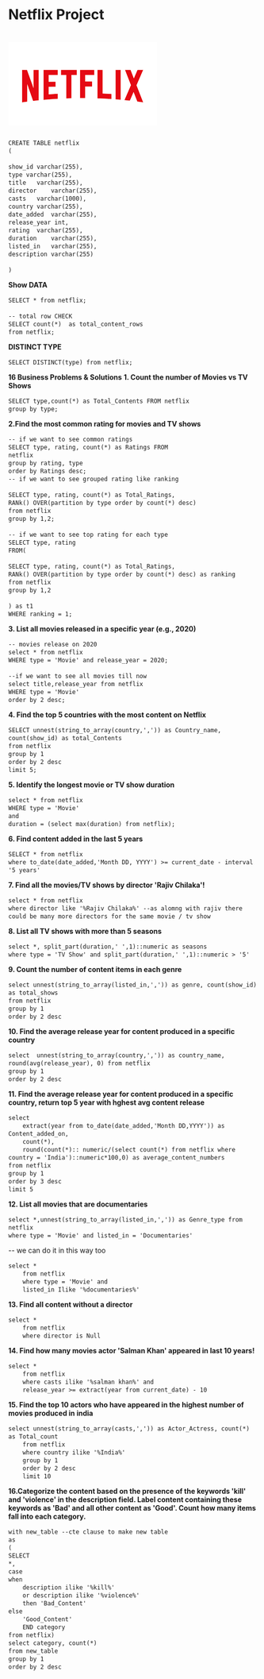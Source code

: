 # **Netflix Project**
# ![Netflix Logo](https://github.com/ShuvankarBhattacharjee/Netflix_data_project_03/blob/main/netflix_logo.png)

```
CREATE TABLE netflix
(

show_id	varchar(255),
type varchar(255),	
title	varchar(255),
director	varchar(255),
casts	varchar(1000),
country	varchar(255),
date_added	varchar(255),
release_year int,
rating	varchar(255),
duration	varchar(255),
listed_in	varchar(255),
description varchar(255)

)
```
**Show DATA**
```
SELECT * from netflix;

-- total row CHECK
SELECT count(*)  as total_content_rows 
from netflix;
```
**DISTINCT TYPE**
```
SELECT DISTINCT(type) from netflix;
```

**16 Business Problems & Solutions**
**1. Count the number of Movies vs TV Shows**
```
SELECT type,count(*) as Total_Contents FROM netflix
group by type;
```

**2.Find the most common rating for movies and TV shows**
```
-- if we want to see common ratings
SELECT type, rating, count(*) as Ratings FROM
netflix
group by rating, type
order by Ratings desc;
-- if we want to see grouped rating like ranking

SELECT type, rating, count(*) as Total_Ratings,
RANk() OVER(partition by type order by count(*) desc)
from netflix
group by 1,2;

-- if we want to see top rating for each type
SELECT type, rating
FROM(

SELECT type, rating, count(*) as Total_Ratings,
RANk() OVER(partition by type order by count(*) desc) as ranking
from netflix
group by 1,2

) as t1
WHERE ranking = 1;

```

**3. List all movies released in a specific year (e.g., 2020)**
```
-- movies release on 2020
select * from netflix
WHERE type = 'Movie' and release_year = 2020;

--if we want to see all movies till now
select title,release_year from netflix
WHERE type = 'Movie' 
order by 2 desc;
```
**4. Find the top 5 countries with the most content on Netflix**
```
SELECT unnest(string_to_array(country,',')) as Country_name, count(show_id) as total_Contents
from netflix
group by 1
order by 2 desc
limit 5;
```
**5. Identify the longest movie or TV show duration**
```
select * from netflix
WHERE type = 'Movie'
and
duration = (select max(duration) from netflix);
```
**6. Find content added in the last 5 years**
```
SELECT * from netflix
where to_date(date_added,'Month DD, YYYY') >= current_date - interval '5 years' 
```
**7. Find all the movies/TV shows by director 'Rajiv Chilaka'!**
```
select * from netflix
where director like '%Rajiv Chilaka%' --as alomng with rajiv there could be many more directors for the same movie / tv show
```
**8. List all TV shows with more than 5 seasons**
 ```
select *, split_part(duration,' ',1)::numeric as seasons 
where type = 'TV Show' and split_part(duration,' ',1)::numeric > '5'
```
**9. Count the number of content items in each genre**
```
select unnest(string_to_array(listed_in,',')) as genre, count(show_id) as total_shows
from netflix
group by 1
order by 2 desc
```
**10. Find the average release year for content produced in a specific country**
```
select  unnest(string_to_array(country,',')) as country_name, round(avg(release_year), 0) from netflix
group by 1
order by 2 desc
```
**11. Find the average release year for content produced in a specific country, return top 5 year with hghest avg content release**
```
select 
	extract(year from to_date(date_added,'Month DD,YYYY')) as Content_added_on, 
	count(*),
	round(count(*):: numeric/(select count(*) from netflix where country = 'India')::numeric*100,0) as average_content_numbers
from netflix
group by 1
order by 3 desc
limit 5
```
**12. List all movies that are documentaries**
```
select *,unnest(string_to_array(listed_in,',')) as Genre_type from netflix
where type = 'Movie' and listed_in = 'Documentaries'
```
-- we can do it in this way too
```
select *
	from netflix
  	where type = 'Movie' and 
	listed_in Ilike '%documentaries%'
```
**13. Find all content without a director**
```
select *
	from netflix
	where director is Null
```
**14. Find how many movies actor 'Salman Khan' appeared in last 10 years!**
```
select *
	from netflix
	where casts ilike '%salman khan%' and 
	release_year >= extract(year from current_date) - 10 
```
**15. Find the top 10 actors who have appeared in the highest number of movies produced in india**
```
select unnest(string_to_array(casts,',')) as Actor_Actress, count(*) as Total_count
	from netflix
	where country ilike '%India%'
	group by 1
	order by 2 desc
	limit 10
```
**16.Categorize the content based on the presence of the keywords 'kill' and 'violence' in
the description field. Label content containing these keywords as 'Bad' and all other
content as 'Good'. Count how many items fall into each category.**
```
with new_table --cte clause to make new table
as
(
SELECT
*,
case	
when	
	description ilike '%kill%' 
	or description ilike '%violence%'
	then 'Bad_Content'
else
	'Good_Content'
	END category
from netflix)
select category, count(*)
from new_table
group by 1
order by 2 desc
```
